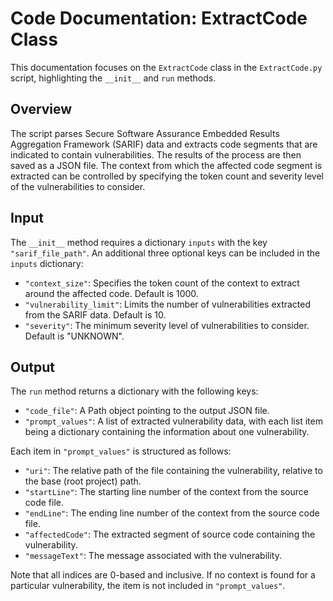 # Code Documentation: ExtractCode Class

This documentation focuses on the `ExtractCode` class in the `ExtractCode.py` script, highlighting the `__init__` and `run` methods.

## Overview

The script parses Secure Software Assurance Embedded Results Aggregation Framework (SARIF) data and extracts code segments that are indicated to contain vulnerabilities. The results of the process are then saved as a JSON file. The context from which the affected code segment is extracted can be controlled by specifying the token count and severity level of the vulnerabilities to consider.

## Input

The `__init__` method requires a dictionary `inputs` with the key `"sarif_file_path"`. An additional three optional keys can be included in the `inputs` dictionary:

- `"context_size"`: Specifies the token count of the context to extract around the affected code. Default is 1000.
- `"vulnerability_limit"`: Limits the number of vulnerabilities extracted from the SARIF data. Default is 10.
- `"severity"`: The minimum severity level of vulnerabilities to consider. Default is "UNKNOWN".

## Output

The `run` method returns a dictionary with the following keys:

- `"code_file"`: A Path object pointing to the output JSON file.
- `"prompt_values"`: A list of extracted vulnerability data, with each list item being a dictionary containing the information about one vulnerability.

Each item in `"prompt_values"` is structured as follows:

- `"uri"`: The relative path of the file containing the vulnerability, relative to the base (root project) path.
- `"startLine"`: The starting line number of the context from the source code file.
- `"endLine"`: The ending line number of the context from the source code file.
- `"affectedCode"`: The extracted segment of source code containing the vulnerability.
- `"messageText"`: The message associated with the vulnerability. 

Note that all indices are 0-based and inclusive. If no context is found for a particular vulnerability, the item is not included in `"prompt_values"`.